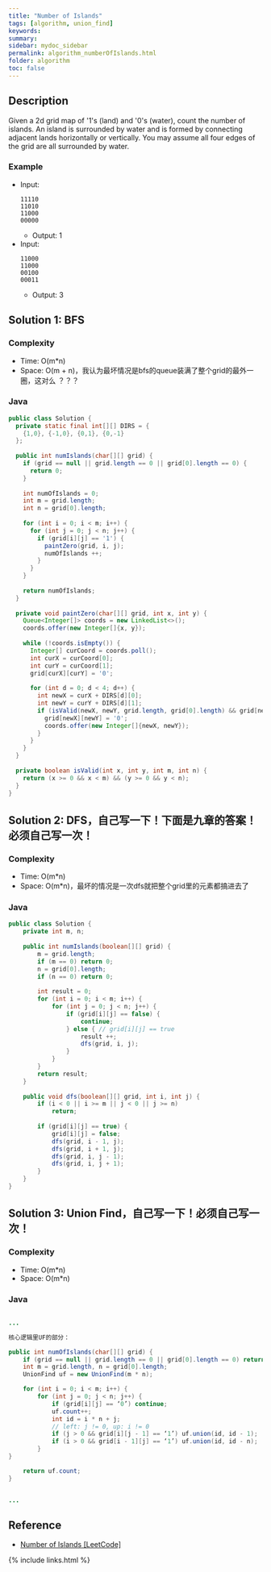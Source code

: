 ```yaml
---
title: "Number of Islands"
tags: [algorithm, union_find]
keywords:
summary:
sidebar: mydoc_sidebar
permalink: algorithm_numberOfIslands.html
folder: algorithm
toc: false
---
```


## Description
Given a 2d grid map of '1's (land) and '0's (water), count the number of islands. An island is surrounded by water and is formed by connecting adjacent lands horizontally or vertically. You may assume all four edges of the grid are all surrounded by water.

### Example
* Input:
  ```
  11110
  11010
  11000
  00000
  ```
  * Output: 1
* Input: 
  ```
  11000
  11000
  00100
  00011
  ```
  * Output: 3

## Solution 1: BFS

### Complexity
* Time: O(m*n)
* Space: O(m + n)，我认为最坏情况是bfs的queue装满了整个grid的最外一圈，这对么 ？？？

### Java
```java
public class Solution {
  private static final int[][] DIRS = {
    {1,0}, {-1,0}, {0,1}, {0,-1}
  };
  
  public int numIslands(char[][] grid) {
    if (grid == null || grid.length == 0 || grid[0].length == 0) {
      return 0;
    }
    
    int numOfIslands = 0;
    int m = grid.length;
    int n = grid[0].length;
    
    for (int i = 0; i < m; i++) {
      for (int j = 0; j < n; j++) {
        if (grid[i][j] == '1') {
          paintZero(grid, i, j);
          numOfIslands ++;
        }
      }
    }
    
    return numOfIslands;
  }
  
  private void paintZero(char[][] grid, int x, int y) {
    Queue<Integer[]> coords = new LinkedList<>();
    coords.offer(new Integer[]{x, y});
    
    while (!coords.isEmpty()) {
      Integer[] curCoord = coords.poll();
      int curX = curCoord[0];
      int curY = curCoord[1];
      grid[curX][curY] = '0';
      
      for (int d = 0; d < 4; d++) {
        int newX = curX + DIRS[d][0];
        int newY = curY + DIRS[d][1];
        if (isValid(newX, newY, grid.length, grid[0].length) && grid[newX][newY] == '1') {
          grid[newX][newY] = '0';
          coords.offer(new Integer[]{newX, newY});
        }
      }
    }
  }
  
  private boolean isValid(int x, int y, int m, int n) {
    return (x >= 0 && x < m) && (y >= 0 && y < n);
  }
}
```

## Solution 2: DFS，自己写一下！下面是九章的答案！必须自己写一次！

### Complexity
* Time: O(m*n)
* Space: O(m*n)，最坏的情况是一次dfs就把整个grid里的元素都搞进去了

### Java
```java
public class Solution {
    private int m, n;
    
    public int numIslands(boolean[][] grid) {
        m = grid.length;
        if (m == 0) return 0;
        n = grid[0].length;
        if (n == 0) return 0;
        
        int result = 0;
        for (int i = 0; i < m; i++) {
            for (int j = 0; j < n; j++) {
                if (grid[i][j] == false) { 
                    continue;
                } else { // grid[i][j] == true
                    result ++;
                    dfs(grid, i, j);
                }
            }
        }
        return result;
    }
    
    public void dfs(boolean[][] grid, int i, int j) {
        if (i < 0 || i >= m || j < 0 || j >= n) 
            return;
        
        if (grid[i][j] == true) {
            grid[i][j] = false;
            dfs(grid, i - 1, j);
            dfs(grid, i + 1, j);
            dfs(grid, i, j - 1);
            dfs(grid, i, j + 1);
        }
    }
}
```

## Solution 3: Union Find，自己写一下！必须自己写一次！

### Complexity
* Time: O(m*n)
* Space: O(m*n)

### Java
```java

...

核心逻辑里UF的部分：

public int numOfIslands(char[][] grid) {
	if (grid == null || grid.length == 0 || grid[0].length == 0) return 0;
	int m = grid.length, n = grid[0].length;
	UnionFind uf = new UnionFind(m * n);

	for (int i = 0; i < m; i++) {
		for (int j = 0; j < n; j++) {
			if (grid[i][j] == ‘0’) continue;
			uf.count++;
			int id = i * n + j;
			// left: j != 0, up: i != 0
			if (j > 0 && grid[i][j - 1] == ‘1’) uf.union(id, id - 1);
			if (i > 0 && grid[i - 1][j] == ‘1’) uf.union(id, id - n);
		}
}

	return uf.count;
}


...

```

## Reference
* [Number of Islands [LeetCode]](https://leetcode.com/problems/number-of-islands/description/)

{% include links.html %}

